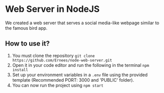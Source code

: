 # Web Server in NodeJS

We created a web server that serves a social media-like webpage similar to the famous bird app.

## How to use it?

1. You must clone the repository `git clone https://github.com/Ernees/node-web-server.git`
3. Open it in your code editor and run the following in the terminal `npm install`
4. Set up your environment variables in a `.env` file using the provided template (Recommended PORT: 3000 and 'PUBLIC' folder).
5. You can now run the project using `npm start`
